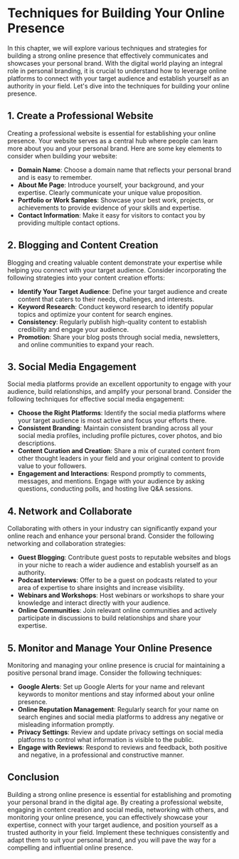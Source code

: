 Techniques for Building Your Online Presence
=====================================================

In this chapter, we will explore various techniques and strategies for building a strong online presence that effectively communicates and showcases your personal brand. With the digital world playing an integral role in personal branding, it is crucial to understand how to leverage online platforms to connect with your target audience and establish yourself as an authority in your field. Let's dive into the techniques for building your online presence.

1\. Create a Professional Website
--------------------------------

Creating a professional website is essential for establishing your online presence. Your website serves as a central hub where people can learn more about you and your personal brand. Here are some key elements to consider when building your website:

* **Domain Name**: Choose a domain name that reflects your personal brand and is easy to remember.
* **About Me Page**: Introduce yourself, your background, and your expertise. Clearly communicate your unique value proposition.
* **Portfolio or Work Samples**: Showcase your best work, projects, or achievements to provide evidence of your skills and expertise.
* **Contact Information**: Make it easy for visitors to contact you by providing multiple contact options.

2\. Blogging and Content Creation
--------------------------------

Blogging and creating valuable content demonstrate your expertise while helping you connect with your target audience. Consider incorporating the following strategies into your content creation efforts:

* **Identify Your Target Audience**: Define your target audience and create content that caters to their needs, challenges, and interests.
* **Keyword Research**: Conduct keyword research to identify popular topics and optimize your content for search engines.
* **Consistency**: Regularly publish high-quality content to establish credibility and engage your audience.
* **Promotion**: Share your blog posts through social media, newsletters, and online communities to expand your reach.

3\. Social Media Engagement
--------------------------

Social media platforms provide an excellent opportunity to engage with your audience, build relationships, and amplify your personal brand. Consider the following techniques for effective social media engagement:

* **Choose the Right Platforms**: Identify the social media platforms where your target audience is most active and focus your efforts there.
* **Consistent Branding**: Maintain consistent branding across all your social media profiles, including profile pictures, cover photos, and bio descriptions.
* **Content Curation and Creation**: Share a mix of curated content from other thought leaders in your field and your original content to provide value to your followers.
* **Engagement and Interactions**: Respond promptly to comments, messages, and mentions. Engage with your audience by asking questions, conducting polls, and hosting live Q\&A sessions.

4\. Network and Collaborate
--------------------------

Collaborating with others in your industry can significantly expand your online reach and enhance your personal brand. Consider the following networking and collaboration strategies:

* **Guest Blogging**: Contribute guest posts to reputable websites and blogs in your niche to reach a wider audience and establish yourself as an authority.
* **Podcast Interviews**: Offer to be a guest on podcasts related to your area of expertise to share insights and increase visibility.
* **Webinars and Workshops**: Host webinars or workshops to share your knowledge and interact directly with your audience.
* **Online Communities**: Join relevant online communities and actively participate in discussions to build relationships and share your expertise.

5\. Monitor and Manage Your Online Presence
------------------------------------------

Monitoring and managing your online presence is crucial for maintaining a positive personal brand image. Consider the following techniques:

* **Google Alerts**: Set up Google Alerts for your name and relevant keywords to monitor mentions and stay informed about your online presence.
* **Online Reputation Management**: Regularly search for your name on search engines and social media platforms to address any negative or misleading information promptly.
* **Privacy Settings**: Review and update privacy settings on social media platforms to control what information is visible to the public.
* **Engage with Reviews**: Respond to reviews and feedback, both positive and negative, in a professional and constructive manner.

Conclusion
----------

Building a strong online presence is essential for establishing and promoting your personal brand in the digital age. By creating a professional website, engaging in content creation and social media, networking with others, and monitoring your online presence, you can effectively showcase your expertise, connect with your target audience, and position yourself as a trusted authority in your field. Implement these techniques consistently and adapt them to suit your personal brand, and you will pave the way for a compelling and influential online presence.
